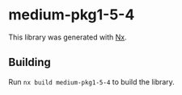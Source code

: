 # medium-pkg1-5-4

This library was generated with [Nx](https://nx.dev).

## Building

Run `nx build medium-pkg1-5-4` to build the library.
